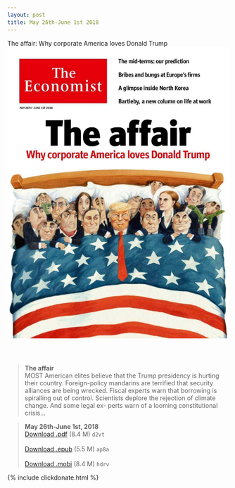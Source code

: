 ```yaml
---
layout: post
title: May 26th-June 1st 2018
---
```


<div class="message">
	The affair: Why corporate America loves Donald Trump
</div>

<header class="xmas">
<div class="cover upload">
<img src="/public/img/the-economist/img_2018.05.26.jpg" />
</div>
</header>
<!--more-->

> **The affair** <br/>
MOST American elites believe that the Trump presidency is hurting their country. Foreign-policy mandarins are terrified that security alliances are being wrecked. Fiscal experts warn that borrowing is spiralling out of control. Scientists deplore the rejection of climate change. And some legal ex- perts warn of a looming constitutional crisis...

> **May 26th-June 1st, 2018**<br/>
[Download .pdf](https://pan.baidu.com/s/1jwiaRCR01TSJTl_fx1RZhQ) (8.4 M)
`d2vt` <br/><br/>
[Download .epub](https://pan.baidu.com/s/19cVwCYM5RdkIRY43jglvhQ) (5.5 M)
`ap8a` <br/><br/>
[Download .mobi](https://pan.baidu.com/s/1vDsgyqHjKjqNSS2jwb35qQ) (8.4 M)
`hdrv`

{% include clickdonate.html %}
